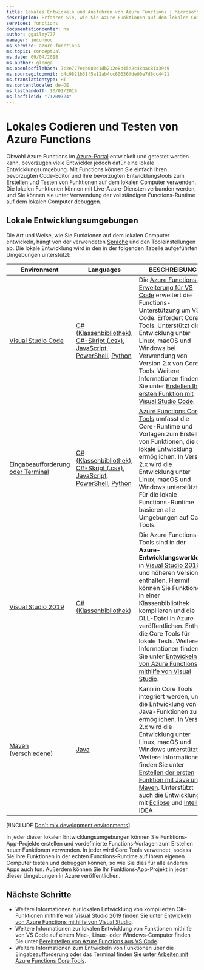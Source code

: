 ```yaml
---
title: Lokales Entwickeln und Ausführen von Azure Functions | Microsoft Docs
description: Erfahren Sie, wie Sie Azure-Funktionen auf dem lokalen Computer codieren und testen, bevor Sie sie in Azure Functions ausführen.
services: functions
documentationcenter: na
author: ggailey777
manager: jeconnoc
ms.service: azure-functions
ms.topic: conceptual
ms.date: 09/04/2018
ms.author: glenga
ms.openlocfilehash: 7c2e727ecb080d1db212e8b45a2c48bac81a3949
ms.sourcegitcommit: d4c9821b31f5a12ab4cc60036fde00e7d8dc4421
ms.translationtype: HT
ms.contentlocale: de-DE
ms.lasthandoff: 10/01/2019
ms.locfileid: "71709324"
---
```

# <a name="code-and-test-azure-functions-locally"></a>Lokales Codieren und Testen von Azure Functions

Obwohl Azure Functions im [Azure-Portal] entwickelt und getestet werden kann, bevorzugen viele Entwickler jedoch dafür eine lokale Entwicklungsumgebung. Mit Functions können Sie einfach Ihren bevorzugten Code-Editor und Ihre bevorzugten Entwicklungstools zum Erstellen und Testen von Funktionen auf dem lokalen Computer verwenden. Die lokalen Funktionen können mit Live-Azure-Diensten verbunden werden, und Sie können sie unter Verwendung der vollständigen Functions-Runtime auf dem lokalen Computer debuggen.

## <a name="local-development-environments"></a>Lokale Entwicklungsumgebungen

Die Art und Weise, wie Sie Funktionen auf dem lokalen Computer entwickeln, hängt von der verwendeten [Sprache](supported-languages.md) und den Tooleinstellungen ab. Die lokale Entwicklung wird in den in der folgenden Tabelle aufgeführten Umgebungen unterstützt:

|Environment                              |Languages         |BESCHREIBUNG|
|-----------------------------------------|------------|---|
|[Visual Studio Code](functions-develop-vs-code.md)| [C# (Klassenbibliothek)](functions-dotnet-class-library.md), [C#-Skript (.csx)](functions-reference-csharp.md), [JavaScript](functions-reference-node.md), [PowerShell](functions-create-first-function-powershell.md), [Python](functions-reference-python.md) | Die [Azure Functions-Erweiterung für VS Code](https://marketplace.visualstudio.com/items?itemName=ms-azuretools.vscode-azurefunctions) erweitert die Functions-Unterstützung um VS Code. Erfordert Core Tools. Unterstützt die Entwicklung unter Linux, macOS und Windows bei Verwendung von Version 2.x von Core Tools. Weitere Informationen finden Sie unter [Erstellen Ihrer ersten Funktion mit Visual Studio Code](functions-create-first-function-vs-code.md). |
| [Eingabeaufforderung oder Terminal](functions-run-local.md) | [C# (Klassenbibliothek)](functions-dotnet-class-library.md), [C#-Skript (.csx)](functions-reference-csharp.md), [JavaScript](functions-reference-node.md), [PowerShell](functions-reference-powershell.md), [Python](functions-reference-python.md) | [Azure Functions Core Tools] umfasst die Core-Runtime und Vorlagen zum Erstellen von Funktionen, die die lokale Entwicklung ermöglichen. In Version 2.x wird die Entwicklung unter Linux, macOS und Windows unterstützt. Für die lokale Functions-Runtime basieren alle Umgebungen auf Core Tools. |
| [Visual Studio 2019](functions-develop-vs.md) | [C# (Klassenbibliothek)](functions-dotnet-class-library.md) | Die Azure Functions-Tools sind in der **Azure-Entwicklungsworkload** in [Visual Studio 2019](https://www.visualstudio.com/vs/) und höheren Versionen enthalten. Hiermit können Sie Funktionen in einer Klassenbibliothek kompilieren und die DLL-Datei in Azure veröffentlichen. Enthält die Core Tools für lokale Tests. Weitere Informationen finden Sie unter [Entwickeln von Azure Functions mithilfe von Visual Studio](functions-develop-vs.md). |
| [Maven](functions-create-first-java-maven.md) (verschiedene) | [Java](functions-reference-java.md) | Kann in Core Tools integriert werden, um die Entwicklung von Java-Funktionen zu ermöglichen. In Version 2.x wird die Entwicklung unter Linux, macOS und Windows unterstützt. Weitere Informationen finden Sie unter [Erstellen der ersten Funktion mit Java und Maven](functions-create-first-java-maven.md). Unterstützt auch die Entwicklung mit [Eclipse](functions-create-maven-eclipse.md) und [IntelliJ IDEA](functions-create-maven-intellij.md) |

[!INCLUDE [Don't mix development environments](../../includes/functions-mixed-dev-environments.md)]

In jeder dieser lokalen Entwicklungsumgebungen können Sie Funktions-App-Projekte erstellen und vordefinierte Functions-Vorlagen zum Erstellen neuer Funktionen verwenden. In jeder wird Core Tools verwendet, sodass Sie Ihre Funktionen in der echten Functions-Runtime auf Ihrem eigenen Computer testen und debuggen können, so wie Sie dies für alle anderen Apps auch tun. Außerdem können Sie Ihr Funktions-App-Projekt in jeder dieser Umgebungen in Azure veröffentlichen.  

## <a name="next-steps"></a>Nächste Schritte

+ Weitere Informationen zur lokalen Entwicklung von kompilierten C#-Funktionen mithilfe von Visual Studio 2019 finden Sie unter [Entwickeln von Azure Functions mithilfe von Visual Studio](functions-develop-vs.md).
+ Weitere Informationen zur lokalen Entwicklung von Funktionen mithilfe von VS Code auf einem Mac-, Linux- oder Windows-Computer finden Sie unter [Bereitstellen von Azure Functions aus VS Code](/azure/javascript/tutorial-vscode-serverless-node-01).
+ Weitere Informationen zum Entwickeln von Funktionen über die Eingabeaufforderung oder das Terminal finden Sie unter [Arbeiten mit Azure Functions Core Tools](functions-run-local.md).

<!-- LINKS -->

[Azure Functions Core Tools]: https://www.npmjs.com/package/azure-functions-core-tools
[Azure-Portal]: https://portal.azure.com 
[Node.js]: https://docs.npmjs.com/getting-started/installing-node#osx-or-windows

